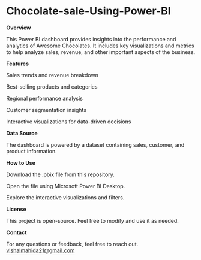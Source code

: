 # Chocolate-sale-Using-Power-BI

**Overview**

This Power BI dashboard provides insights into the performance and analytics of Awesome Chocolates. It includes key visualizations and metrics to help analyze sales, revenue, and other important aspects of the business.

**Features**

Sales trends and revenue breakdown

Best-selling products and categories

Regional performance analysis

Customer segmentation insights

Interactive visualizations for data-driven decisions

**Data Source**

The dashboard is powered by a dataset containing sales, customer, and product information.

**How to Use**

Download the .pbix file from this repository.

Open the file using Microsoft Power BI Desktop.

Explore the interactive visualizations and filters.

**License**

This project is open-source. Feel free to modify and use it as needed.

**Contact**

For any questions or feedback, feel free to reach out. 
vishalmahida21@gmail.com

